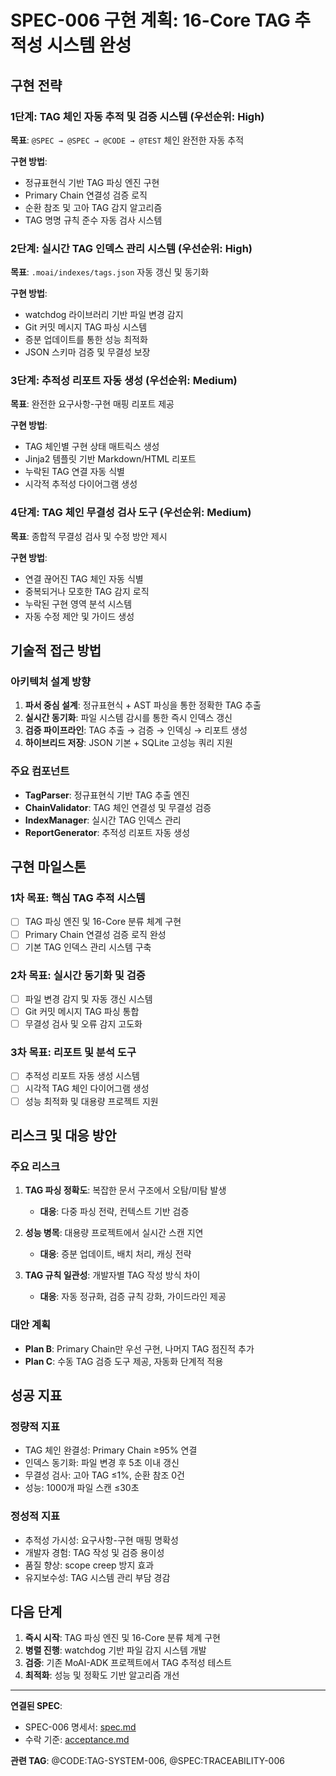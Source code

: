 # SPEC-006 구현 계획: 16-Core TAG 추적성 시스템 완성

## 구현 전략

### 1단계: TAG 체인 자동 추적 및 검증 시스템 (우선순위: High)

**목표**: `@SPEC → @SPEC → @CODE → @TEST` 체인 완전한 자동 추적

**구현 방법**:

- 정규표현식 기반 TAG 파싱 엔진 구현
- Primary Chain 연결성 검증 로직
- 순환 참조 및 고아 TAG 감지 알고리즘
- TAG 명명 규칙 준수 자동 검사 시스템

### 2단계: 실시간 TAG 인덱스 관리 시스템 (우선순위: High)

**목표**: `.moai/indexes/tags.json` 자동 갱신 및 동기화

**구현 방법**:

- watchdog 라이브러리 기반 파일 변경 감지
- Git 커밋 메시지 TAG 파싱 시스템
- 증분 업데이트를 통한 성능 최적화
- JSON 스키마 검증 및 무결성 보장

### 3단계: 추적성 리포트 자동 생성 (우선순위: Medium)

**목표**: 완전한 요구사항-구현 매핑 리포트 제공

**구현 방법**:

- TAG 체인별 구현 상태 매트릭스 생성
- Jinja2 템플릿 기반 Markdown/HTML 리포트
- 누락된 TAG 연결 자동 식별
- 시각적 추적성 다이어그램 생성

### 4단계: TAG 체인 무결성 검사 도구 (우선순위: Medium)

**목표**: 종합적 무결성 검사 및 수정 방안 제시

**구현 방법**:

- 연결 끊어진 TAG 체인 자동 식별
- 중복되거나 모호한 TAG 감지 로직
- 누락된 구현 영역 분석 시스템
- 자동 수정 제안 및 가이드 생성

## 기술적 접근 방법

### 아키텍처 설계 방향

1. **파서 중심 설계**: 정규표현식 + AST 파싱을 통한 정확한 TAG 추출
2. **실시간 동기화**: 파일 시스템 감시를 통한 즉시 인덱스 갱신
3. **검증 파이프라인**: TAG 추출 → 검증 → 인덱싱 → 리포트 생성
4. **하이브리드 저장**: JSON 기본 + SQLite 고성능 쿼리 지원

### 주요 컴포넌트

- **TagParser**: 정규표현식 기반 TAG 추출 엔진
- **ChainValidator**: TAG 체인 연결성 및 무결성 검증
- **IndexManager**: 실시간 TAG 인덱스 관리
- **ReportGenerator**: 추적성 리포트 자동 생성

## 구현 마일스톤

### 1차 목표: 핵심 TAG 추적 시스템

- [ ] TAG 파싱 엔진 및 16-Core 분류 체계 구현
- [ ] Primary Chain 연결성 검증 로직 완성
- [ ] 기본 TAG 인덱스 관리 시스템 구축

### 2차 목표: 실시간 동기화 및 검증

- [ ] 파일 변경 감지 및 자동 갱신 시스템
- [ ] Git 커밋 메시지 TAG 파싱 통합
- [ ] 무결성 검사 및 오류 감지 고도화

### 3차 목표: 리포트 및 분석 도구

- [ ] 추적성 리포트 자동 생성 시스템
- [ ] 시각적 TAG 체인 다이어그램 생성
- [ ] 성능 최적화 및 대용량 프로젝트 지원

## 리스크 및 대응 방안

### 주요 리스크

1. **TAG 파싱 정확도**: 복잡한 문서 구조에서 오탐/미탐 발생
   - **대응**: 다중 파싱 전략, 컨텍스트 기반 검증

2. **성능 병목**: 대용량 프로젝트에서 실시간 스캔 지연
   - **대응**: 증분 업데이트, 배치 처리, 캐싱 전략

3. **TAG 규칙 일관성**: 개발자별 TAG 작성 방식 차이
   - **대응**: 자동 정규화, 검증 규칙 강화, 가이드라인 제공

### 대안 계획

- **Plan B**: Primary Chain만 우선 구현, 나머지 TAG 점진적 추가
- **Plan C**: 수동 TAG 검증 도구 제공, 자동화 단계적 적용

## 성공 지표

### 정량적 지표

- TAG 체인 완결성: Primary Chain ≥95% 연결
- 인덱스 동기화: 파일 변경 후 5초 이내 갱신
- 무결성 검사: 고아 TAG ≤1%, 순환 참조 0건
- 성능: 1000개 파일 스캔 ≤30초

### 정성적 지표

- 추적성 가시성: 요구사항-구현 매핑 명확성
- 개발자 경험: TAG 작성 및 검증 용이성
- 품질 향상: scope creep 방지 효과
- 유지보수성: TAG 시스템 관리 부담 경감

## 다음 단계

1. **즉시 시작**: TAG 파싱 엔진 및 16-Core 분류 체계 구현
2. **병렬 진행**: watchdog 기반 파일 감지 시스템 개발
3. **검증**: 기존 MoAI-ADK 프로젝트에서 TAG 추적성 테스트
4. **최적화**: 성능 및 정확도 기반 알고리즘 개선

---

**연결된 SPEC**:

- SPEC-006 명세서: [spec.md](./spec.md)
- 수락 기준: [acceptance.md](./acceptance.md)

**관련 TAG**: @CODE:TAG-SYSTEM-006, @SPEC:TRACEABILITY-006
